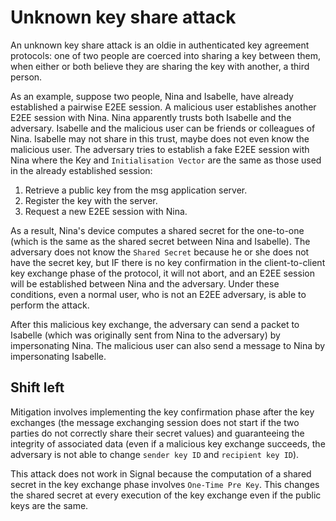 # Unknown key share attack

An unknown key share attack is an oldie in authenticated key agreement protocols: one of two people are coerced into 
sharing a key between them, when either or both believe they are sharing the key with another, a third person.

As an example, suppose two people, Nina and Isabelle, have already established a pairwise E2EE session. A malicious 
user establishes another E2EE session with Nina. Nina apparently trusts both Isabelle and the adversary. Isabelle 
and the malicious user can be friends or colleagues of Nina. Isabelle may not share in this trust, maybe does not 
even know the malicious user. The adversary tries to establish a fake E2EE session with Nina where the Key and 
`Initialisation Vector` are the same as those used in the already established session:

1. Retrieve a public key from the msg application server.
2. Register the key with the server.
3. Request a new E2EE session with Nina.

As a result, Nina's device computes a shared secret for the one-to-one (which is the same as the shared secret 
between Nina and Isabelle). The adversary does not know the `Shared Secret` because he or she does not have the 
secret key, but IF there is no key confirmation in the client-to-client key exchange phase of the protocol, it will 
not abort, and an E2EE session will be established between Nina and the adversary. Under these conditions, even a 
normal user, who is not an E2EE adversary, is able to perform the attack.

After this malicious key exchange, the adversary can send a packet to Isabelle (which was originally sent from Nina 
to the adversary) by impersonating Nina. The malicious user can also send a message to Nina by impersonating Isabelle.

## Shift left

Mitigation involves implementing the key confirmation phase after the key exchanges (the message exchanging session 
does not start if the two parties do not correctly share their secret values) and guaranteeing the integrity of 
associated data (even if a malicious key exchange succeeds, the adversary is not able to change `sender key ID` and 
`recipient key ID`).

This attack does not work in Signal because the computation of a shared secret in the key exchange phase involves 
`One-Time Pre Key`. This changes the shared secret at every execution of the key exchange even if the public keys 
are the same.

